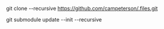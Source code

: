 
git clone --recursive https://github.com/campeterson/.files.git

git submodule update --init --recursive
